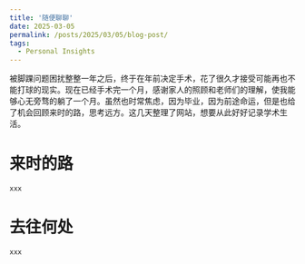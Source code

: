 ```yaml
---
title: '随便聊聊'
date: 2025-03-05
permalink: /posts/2025/03/05/blog-post/
tags:
  - Personal Insights
---
```


被脚踝问题困扰整整一年之后，终于在年前决定手术，花了很久才接受可能再也不能打球的现实。现在已经手术完一个月，感谢家人的照顾和老师们的理解，使我能够心无旁骛的躺了一个月。虽然也时常焦虑，因为毕业，因为前途命运，但是也给了机会回顾来时的路，思考远方。这几天整理了网站，想要从此好好记录学术生活。
# 来时的路
    xxx
    
# 去往何处
    xxx

